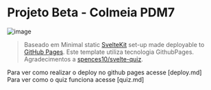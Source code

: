 # Projeto Beta - Colmeia PDM7

![image](https://github.com/user-attachments/assets/4c8bf738-6aa6-46ad-be29-66ba6a689b64)


> Baseado em Minimal static [SvelteKit](https://kit.svelte.dev/) set-up made deployable to [GitHub Pages](https://metonym.github.io/sveltekit-gh-pages/). Este template utiliza tecnologia GithubPages.  
> Agradecimentos a [spences10/svelte-quiz](https://github.com/spences10/svelte-quiz/).  

Para ver como realizar o deploy no github pages acesse [deploy.md]  
Para ver como o quiz funciona acesse [quiz.md]  
